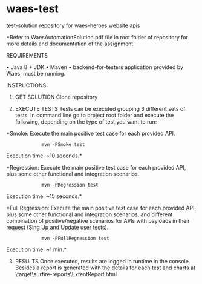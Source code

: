 # waes-test
test-solution repository for waes-heroes website apis

*Refer to WaesAutomationSolution.pdf file in root folder of repository for more details and documentation of the assignment.


REQUIREMENTS

•	Java 8 + JDK
•	Maven
•	backend-for-testers  application provided by Waes, must be running.


INSTRUCTIONS

1)	GET SOLUTION
Clone repository


2)	EXECUTE TESTS
Tests can be executed grouping 3 different sets of tests. 
In command line go to project root folder and execute the following, depending on the type of test you want to run:

*Smoke: Execute the main positive test case for each provided API.

                 mvn -PSmoke test

Execution time: ~10 seconds.*

*Regression: Execute the main positive test case for each provided API, plus some other functional and integration scenarios.
                 
                 mvn -PRegression test

Execution time: ~15 seconds.*

*Full Regression: Execute the main positive test case for each provided API, plus some other functional and integration scenarios, and different combination of positive/negative scenarios for APIs with payloads in their request (Sing Up and Update user tests).

                 mvn -PFullRegression test

Execution time: ~1 min.*

3)	RESULTS
Once executed, results are logged in runtime in the console. Besides a report is generated with the details for each test and charts at \target\surfire-reports\ExtentReport.html

 

 
 
